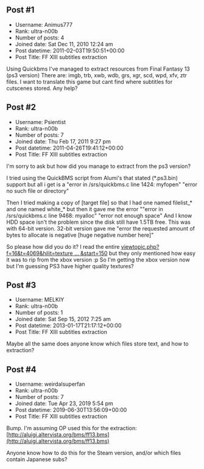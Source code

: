 ## Post #1
- Username: Animus777
- Rank: ultra-n00b
- Number of posts: 4
- Joined date: Sat Dec 11, 2010 12:24 am
- Post datetime: 2011-02-03T19:50:51+00:00
- Post Title: FF XIII subtitles extraction

Using Quickbms I've managed to extract resources from Final Fantasy 13 (ps3 version) There are:  imgb, trb, xwb, wdb, grs, xgr, scd, wpd, xfv, ztr files. I want to translate this game but cant find where subtitles for cutscenes stored. Any help?
## Post #2
- Username: Psientist
- Rank: ultra-n00b
- Number of posts: 7
- Joined date: Thu Feb 17, 2011 9:27 pm
- Post datetime: 2011-04-26T19:41:12+00:00
- Post Title: FF XIII subtitles extraction

I'm sorry to ask but how did you manage to extract from the ps3 version?

I tried using the QuickBMS script from Alumi's that stated (*.ps3.bin) support but all i get is a "error in /srs/quickbms.c line 1424: myfopen" "error no such file or directory"

Then I tried making a copy of [target file] so that I had one named filelist_* and one named white_* but then it gave me the error ""error in /srs/quickbms.c line 9468: myalloc" "error not enough space"
And I know HDD space isn't the problem since the disk still have 1.5TB free.
This was with 64-bit version.
32-bit version gave me "error the requested amount of bytes to allocate is negative [huge negative number here]"

So please how did you do it? I read the entire [viewtopic.php?f=16&t=4069&hilit=texture ... &start=150](http://forum.xentax.com/viewtopic.php?f=16&t=4069&hilit=texture+texture+ff13&start=150) but they only mentioned how easy it was to rip from the xbox version :p So I'm getting the xbox version now but I'm guessing PS3 have higher quality textures?
## Post #3
- Username: MELKIY
- Rank: ultra-n00b
- Number of posts: 1
- Joined date: Sat Sep 15, 2012 7:25 am
- Post datetime: 2013-01-17T21:17:12+00:00
- Post Title: FF XIII subtitles extraction

Maybe all the same does anyone know which files store text, and how to extraction?
## Post #4
- Username: weirdalsuperfan
- Rank: ultra-n00b
- Number of posts: 7
- Joined date: Tue Apr 23, 2019 5:54 pm
- Post datetime: 2019-06-30T13:56:09+00:00
- Post Title: FF XIII subtitles extraction

Bump. I'm assuming OP used this for the extraction: [http://aluigi.altervista.org/bms/ff13.bms](http://aluigi.altervista.org/bms/ff13.bms)

Anyone know how to do this for the Steam version, and/or which files contain Japanese subs?
